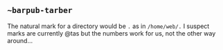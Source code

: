 ## `~barpub-tarber`
The natural mark for a directory would be `.` as in `/home/web/.` I suspect marks are currently @tas but the numbers work for us, not the other way around...